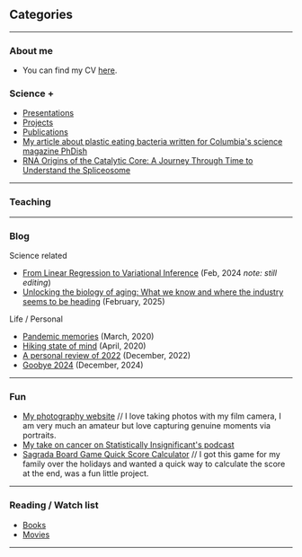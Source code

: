 ## Categories

---

### About me 
- You can find my CV [here](https://drive.google.com/file/d/1gIrJ4beW_pfd69vZmEHowDRdlwtu0oY9/view?usp=sharing).


### Science +

- [Presentations](Presentations.md)
- [Projects](Projects.md)
- [Publications](https://scholar.google.ca/citations?hl=en&user=q5Hzub8AAAAJ&view_op=list_works&gmla=AJsN-F7Ww91657WqQMFZkjErV-KoSTYNNChzOplXUi3FDtmZyf7dQ1ibSJ5NFxzzaXRYHr9iwfBH_eTovv9vnjfDvyCWcn0-Z97ViwNRuGLV8NsNWtAVHtI)
- [My article about plastic eating bacteria written for Columbia's science magazine PhDish](http://www.phdish.com/blog/the-evolving-future-of-plastic-waste-1)
- [RNA Origins of the Catalytic Core: A Journey Through Time to Understand the Spliceosome](RNA_paper.md)

---

### Teaching 

---

### Blog 
Science related
- [From Linear Regression to Variational Inference](https://dramatic-napkin-b57.notion.site/Variational-inference-tutorial-03d7220759f14627989a8f7b8ad1b0ec) (Feb, 2024 *note: still editing*)
- [Unlocking the biology of aging: What we know and where the industry seems to be heading](https://open.substack.com/pub/geekygenomics/p/unlocking-the-biology-of-aging?r=1iuk6t&utm_campaign=post&utm_medium=web&showWelcomeOnShare=true) (February, 2025)

Life / Personal 
- [Pandemic memories](https://medium.com/@lostanonym/life-as-we-knew-it-140a4c68d58a) (March, 2020)
- [Hiking state of mind](https://medium.com/@lostanonym/hiking-state-of-mind-59e13046ba4f?sk=6933c933f6402e42ad9d8f209abc7d13) (April, 2020)
- [A personal review of 2022](https://medium.com/@lostanonym/a-personal-review-of-2022-65c4dea2529f) (December, 2022)
- [Goobye 2024](https://medium.com/@lostanonym/goodbye-2024-29a0fc3164ae) (December, 2024)

---

### Fun 

- [My photography website](https://www.kisaev.com/) // I love taking photos with my film camera, I am very much an amateur but love capturing genuine moments via portraits. 
- [My take on cancer on Statistically Insignificant's podcast](https://bioeconometrician.github.io/sipod_karin/)
- [Sagrada Board Game Quick Score Calculator](https://karini925.github.io/Sagrada-Score-Calculator/) // I got this game for my family over the holidays and wanted a quick way to calculate the score at the end, was a fun little project. 

---

### Reading / Watch list 

- [Books](https://www.goodreads.com/user/show/128238315-karina-isaev)
- [Movies](https://letterboxd.com/karini925/)

---
